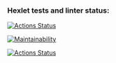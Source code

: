 ### Hexlet tests and linter status:
[![Actions Status](https://github.com/amarynets/frontend-project-lvl1/workflows/hexlet-check/badge.svg)](https://github.com/amarynets/frontend-project-lvl1/actions)

[![Maintainability](https://api.codeclimate.com/v1/badges/a99a88d28ad37a79dbf6/maintainability)](https://codeclimate.com/github/amarynets/frontend-project-lvl1)

[![Actions Status](https://github.com/amarynets/frontend-project-lvl1/workflows/main/badge.svg)](https://github.com/amarynets/frontend-project-lvl1/actions/workflows/main)